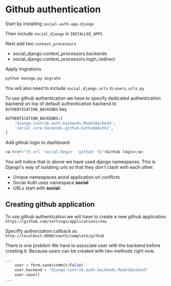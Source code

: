 # Github authentication

Start by installing ```social-auth-app-django```

Then include ```social_django``` in ```INSTALLED_APPS```

Next add two ```context_processors```

- social_django.context_processors.backends
- social_django.context_processors.login_redirect


Apply migrations

```bash
python manage.py migrate
```

You will also need to include ```social_django.urls```
in ```users.urls.py```

To use github authentication we have to specify
dedicated authentication backend on top of default authentication backend to ```AUTHENTICATION_BACKENDS``` key

```python
AUTHENTICATION_BACKENDS=[
    'django.contrib.auth.backends.ModelBackend',
    'social_core.backends.github.GithubOAuth2',
]
```


Add github login to dashboard

```html
<a href="{% url 'social:begin' 'github' %}">Github login</a>
```

You will notice that in above we have used django namespaces. This is Django's way of isolating urls so that they don't clash with each other.

- Unique namespaces avoid application url conflicts
- Social Auth uses namespace **social**
- URLs start with **social:**


## Creating github application

To use github authentication we will have to create a new github application ```https://github.com/settings/applications/new```

Speciffy authorization callback as ```http://localhost:8000/oauth/complete/github```


There is one problem
We have to associate user with the backend before creating it.
Because users can be created with two methods right now.

```python
...
    user = form.save(commit=False)
    user.backend = "django.contrib.auth.backends.ModelBackend"
    user.save()
...
```
